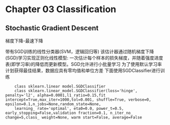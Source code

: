 # Chapter 03 Classification

## Stochastic Gradient Descent

梯度下降-最速下降




带有SGD训练的线性分类器(SVM，逻辑回归等)
该估计器通过随机梯度下降(SGD)学习实现正则化线性模型:
一次估计每个样本的损失梯度，并随着强度进度表(即学习率)的降低而更新模型。SGD允许进行小批量学习
为了使用默认学习率计划获得最佳结果，数据应具有零均值和单位方差
下面使用SGDClassifier进行训练

        class sklearn.linear model.SGDClassifier
        class sklearn.linear_model.SGDClassifier(loss='hinge', penalty='l2', alpha=0.0001,l1_ratio=0.15,fit intercept=True,max_iter=1000,tol=0.001, shuffle=True, verbose=0, epsilon=0.1,n_jobs=None,random_state=None,
        learning_ rate='optimal', eta0=0.0, power_t=0.5, early_stopping=False,validation fraction=0.1, n_iter_no_ change=5,class_ weight=None, warm start=False, average=False
        
        
        

